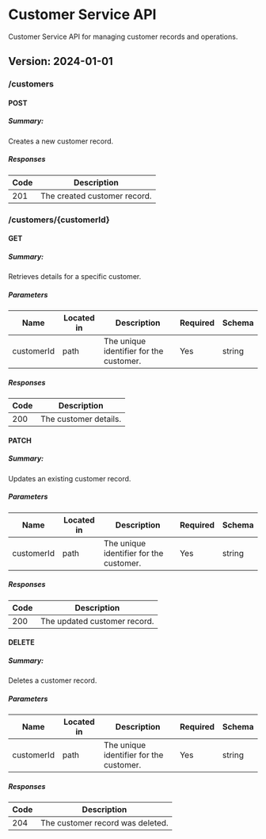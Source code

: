 # Customer Service API
Customer Service API for managing customer records and operations.

## Version: 2024-01-01

### /customers

#### POST
##### Summary:

Creates a new customer record.

##### Responses

| Code | Description |
| ---- | ----------- |
| 201 | The created customer record. |

### /customers/{customerId}

#### GET
##### Summary:

Retrieves details for a specific customer.

##### Parameters

| Name | Located in | Description | Required | Schema |
| ---- | ---------- | ----------- | -------- | ---- |
| customerId | path | The unique identifier for the customer. | Yes | string |

##### Responses

| Code | Description |
| ---- | ----------- |
| 200 | The customer details. |

#### PATCH
##### Summary:

Updates an existing customer record.

##### Parameters

| Name | Located in | Description | Required | Schema |
| ---- | ---------- | ----------- | -------- | ---- |
| customerId | path | The unique identifier for the customer. | Yes | string |

##### Responses

| Code | Description |
| ---- | ----------- |
| 200 | The updated customer record. |

#### DELETE
##### Summary:

Deletes a customer record.

##### Parameters

| Name | Located in | Description | Required | Schema |
| ---- | ---------- | ----------- | -------- | ---- |
| customerId | path | The unique identifier for the customer. | Yes | string |

##### Responses

| Code | Description |
| ---- | ----------- |
| 204 | The customer record was deleted. |
